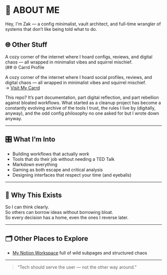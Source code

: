 # 👤 ABOUT ME

Hey, I'm Zak — a config minimalist, vault architect, and full-time wrangler of systems that don’t like being told what to do.
## 🌐 Other Stuff

A cozy corner of the internet where I hoard configs, reviews, and digital chaos — all wrapped in minimalist vibes and squirrel mischief.  
(## 🌐 Carrd Profile

A cozy corner of the internet where I hoard social profiles, reviews, and digital chaos — all wrapped in minimalist vibes and squirrel mischief.  
→ [Visit My Carrd](https://your-carrd-link.carrd.co)


This repo? It’s part documentation, part digital reflection, and part rebellion against bloated workflows. What started as a cleanup project has become a constantly evolving archive of the tools I trust, the rules I live by (digitally, anyway), and the odd config philosophy no one asked for but I wrote down anyway.

---

## 🎛️ What I’m Into  
- Building workflows that actually *work*  
- Tools that do their job without needing a TED Talk  
- Markdown everything  
- Gaming as both escape and critical analysis  
- Designing interfaces that respect your time (and eyeballs)

---

## 🧠 Why This Exists  
So I can think clearly.  
So others can borrow ideas without borrowing bloat.  
So every decision has a home, even the ones I reverse later.

---

## 🗂️ Other Places to Explore  
 - [My Notion Workspace](https://www.notion.so/Patch-Notes-21d5c699f59d808e91e4fb20e356978b?source=copy_link) full of wild subpages and structured chaos  

---


> “Tech should serve the user — not the other way around.”
